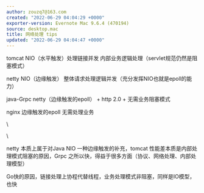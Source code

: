 ```yaml
---
author: zouzq7@163.com
created: "2022-06-29 04:04:29 +0000"
exporter-version: Evernote Mac 9.6.4 (470194)
source: desktop.mac
title: 网络处理 tips
updated: "2022-06-29 04:04:47 +0000"
---
```


<div>

tomcat NIO（水平触发）处理链接并发
内部业务逻辑处理（servlet规范仍然是阻塞模式）

</div>

<div>

netty NIO（边缘触发）
整体请求处理逻辑并发（充分发挥NIO也就是epoll的能力）

</div>

<div>

java-Grpc netty（边缘触发的epoll） + http 2.0 + 无需业务阻塞模式

</div>

<div>

nginx 边缘触发的epoll 无需处理业务

</div>

<div>

\

</div>

<div>

\

</div>

<div>

netty 本质上属于对Java NIO 一种边缘触发的补充，tomcat
性能差本质是内部处理模式阻塞的原因，Grpc
之所以快，得益于很多方面（协议、网络处理、内部处理模型）

</div>

<div>

Go快的原因，链接处理上协程代替线程，业务处理模式非阻塞，同样是IO模型，也快

</div>
